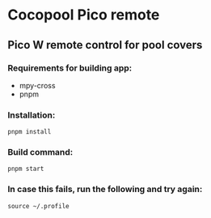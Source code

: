 # Cocopool Pico remote

## Pico W remote control for pool covers


### **Requirements for building app:**

* mpy-cross
* pnpm

### Installation:

`pnpm install`

### Build command:

`pnpm start`

### In case this fails, run the following and try again:

`source ~/.profile`
